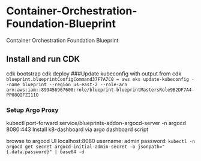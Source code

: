 # Container-Orchestration-Foundation-Blueprint
Container Orchestration Foundation Blueprint

## Install and run CDK
cdk bootstrap
cdk deploy
###Update kubeconfig with output from cdk 
`blueprint.blueprintConfigCommand37F7A7C0 = aws eks update-kubeconfig --name blueprint --region us-east-2 --role-arn arn:aws:iam::899456967600:role/blueprint-blueprintMastersRole9B2DF7A4-PP08QIFZI11O`

### Setup Argo Proxy
kubectl port-forward service/blueprints-addon-argocd-server -n argocd 8080:443
Install k8-dashboard via argo dashboard script

browse to argocd UI
localhost:8080
username: admin
password: `kubectl -n argocd get secret argocd-initial-admin-secret -o jsonpath="{.data.password}" | base64 -d`

